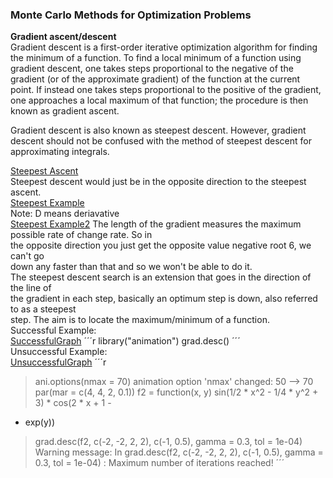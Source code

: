 ### Monte Carlo Methods for Optimization Problems  
**Gradient ascent/descent**  
Gradient descent is a first-order iterative optimization algorithm for finding the minimum of a function. To find a local minimum of a function using gradient descent, one takes steps proportional to the negative of the gradient (or of the approximate gradient) of the function at the current point. If instead one takes steps proportional to the positive of the gradient, one approaches a local maximum of that function; the procedure is then known as gradient ascent.

Gradient descent is also known as steepest descent. However, gradient descent should not be confused with the method of steepest descent for approximating integrals.  

[Steepest Ascent](https://i.imgur.com/sM5a0hy.png)  
Steepest descent would just be in the opposite direction to the steepest ascent.  
[Steepest Example](https://i.imgur.com/Hpou35y.png)  
Note: D means deriavative   
[Steepest Example2](https://i.imgur.com/e1ZzKoy.png)
The length of the gradient measures the maximum possible rate of change rate. So in  
the opposite direction you just get the opposite value negative root 6, we can't go  
down any faster than that and so we won't be able to do it.  
The steepest descent search is an extension that goes in the direction of the line of   
the gradient in each step, basically an optimum step is down, also referred to as a steepest  
step. The aim is to locate the maximum/minimum of a function.   
Successful Example:  
[SuccessfulGraph](https://i.imgur.com/cgWL2VS.png)
´´´r
library("animation")
grad.desc()
´´´  
Unsuccessful Example:  
[UnsuccessfulGraph](https://i.imgur.com/IsX91td.png)
´´´r
> ani.options(nmax = 70)
animation option 'nmax' changed: 50 --> 70
> par(mar = c(4, 4, 2, 0.1))
> f2 = function(x, y) sin(1/2 * x^2 - 1/4 * y^2 + 3) * cos(2 * x + 1 -
+  exp(y))
> grad.desc(f2, c(-2, -2, 2, 2), c(-1, 0.5), gamma = 0.3, tol = 1e-04)
Warning message:
In grad.desc(f2, c(-2, -2, 2, 2), c(-1, 0.5), gamma = 0.3, tol = 1e-04) :
  Maximum number of iterations reached!
´´´  


